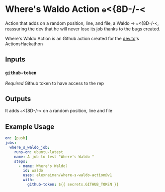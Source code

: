 # Where's Waldo Action ๑<{8D-/-<

Action that adds on a random position, line, and file, a Waldo -> ๑<{8D-/-<, reassuring the dev that he will never lose its job thanks to the bugs created.

Where's Waldo Action is an Github action created for the [dev.to](dev.to)'s ActionsHackathon

## Inputs

### `github-token`

*Required* Github token to have access to the rep

## Outputs

It adds ๑<{8D-/-< on a random position, line and file

## Example Usage

```yaml
on: [push]
jobs:
  where_s_waldo_job:
    runs-on: ubuntu-latest
    name: A job to test "Where's Waldo "
    steps:
      - name: Where's Waldo?
        id: waldo
        uses: alexnaiman/where-s-waldo-action@v1
        with:
          github-token: ${{ secrets.GITHUB_TOKEN }}
```
